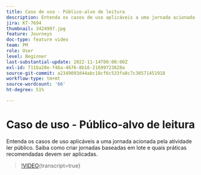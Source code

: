 ```yaml
---
title: Caso de uso - Público-alvo de leitura
description: Entenda os casos de uso aplicáveis a uma jornada acionada pela atividade ler público. Saiba como criar jornadas baseadas em lote e quais práticas recomendadas devem ser aplicadas.
jira: KT-7694
thumbnail: 3424997.jpg
feature: Journeys
doc-type: feature video
team: PM
role: User
level: Beginner
last-substantial-update: 2022-11-14T00:00:00Z
exl-id: 7116a20e-f46a-4676-8b16-21699723828a
source-git-commit: a2349093d44abc18cf6c533fa8c7c38571451918
workflow-type: tm+mt
source-wordcount: '66'
ht-degree: 51%

---
```


# Caso de uso - Público-alvo de leitura

Entenda os casos de uso aplicáveis a uma jornada acionada pela atividade ler público. Saiba como criar jornadas baseadas em lote e quais práticas recomendadas devem ser aplicadas.

>[!VIDEO](https://video.tv.adobe.com/v/3424997?quality=12&learn=on){transcript=true}

